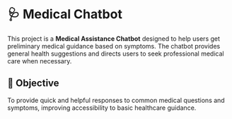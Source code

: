 # 🩺 Medical Chatbot

This project is a **Medical Assistance Chatbot** designed to help users get preliminary medical guidance based on symptoms. The chatbot provides general health suggestions and directs users to seek professional medical care when necessary.  

## 🎯 Objective
To provide quick and helpful responses to common medical questions and symptoms, improving accessibility to basic healthcare guidance.


